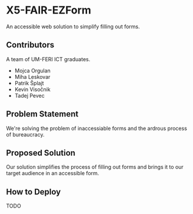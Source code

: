 # X5-FAIR-EZForm
An accessible web solution to simplify filling out forms.

## Contributors
A team of UM-FERI ICT graduates.
- Mojca Orgulan
- Miha Leskovar
- Patrik Šplajt
- Kevin Visočnik
- Tadej Pevec

## Problem Statement
We're solving the problem of inaccessiable forms and the ardrous process of bureaucracy.

## Proposed Solution
Our solution simplifies the process of filling out forms and brings it to our target audience in an accessible form. 

## How to Deploy 
TODO

